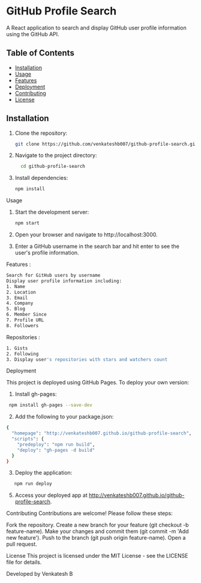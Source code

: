 # GitHub Profile Search

A React application to search and display GitHub user profile information using the GitHub API.

## Table of Contents

- [Installation](#installation)
- [Usage](#usage)
- [Features](#features)
- [Deployment](#deployment)
- [Contributing](#contributing)
- [License](#license)

## Installation

1. Clone the repository:
   ```bash
   git clone https://github.com/venkateshb007/github-profile-search.git
2. Navigate to the project directory:
   ```bash
     cd github-profile-search
3. Install dependencies: 
   ```bash
   npm install

Usage
1. Start the development server: 
   ```bash
   npm start

2. Open your browser and navigate to http://localhost:3000.
   
3. Enter a GitHub username in the search bar and hit enter to see the user's profile information.

Features :
```bash
Search for GitHub users by username
Display user profile information including:
1. Name
2. Location
3. Email
4. Company
5. Blog
6. Member Since
7. Profile URL
8. Followers
```
Repositories :
```bash
1. Gists
2. Following
3. Display user's repositories with stars and watchers count
```

Deployment

This project is deployed using GitHub Pages. To deploy your own version:

1. Install gh-pages:
```bash
 npm install gh-pages --save-dev
```
2. Add the following to your package.json:
```bash
{
  "homepage": "http://venkateshb007.github.io/github-profile-search",
  "scripts": {
    "predeploy": "npm run build",
    "deploy": "gh-pages -d build"
  }
}
```

3. Deploy the application:
```bash
   npm run deploy

```
5. Access your deployed app at http://venkateshb007.github.io/github-profile-search.

Contributing
Contributions are welcome! Please follow these steps:

Fork the repository.
Create a new branch for your feature (git checkout -b feature-name).
Make your changes and commit them (git commit -m 'Add new feature').
Push to the branch (git push origin feature-name).
Open a pull request.

License
This project is licensed under the MIT License - see the LICENSE file for details.

Developed by Venkatesh B
